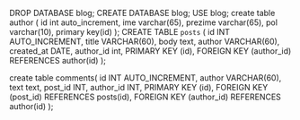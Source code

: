 DROP DATABASE blog;
CREATE DATABASE blog;
USE blog;
create table author (
id int auto_increment, 
ime varchar(65),
prezime varchar(65),
pol varchar(10),
primary key(id)
);
CREATE TABLE `posts`
(
id INT AUTO_INCREMENT,
title VARCHAR(60),
body text,
author VARCHAR(60),
created_at DATE,
author_id int,
PRIMARY KEY (id),
FOREIGN KEY (author_id) REFERENCES author(id)
);

create table comments(
id INT AUTO_INCREMENT,
author VARCHAR(60),
text text,
post_id INT,
author_id INT,
PRIMARY KEY (id),
FOREIGN KEY (post_id) REFERENCES posts(id),
FOREIGN KEY (author_id) REFERENCES author(id)
);